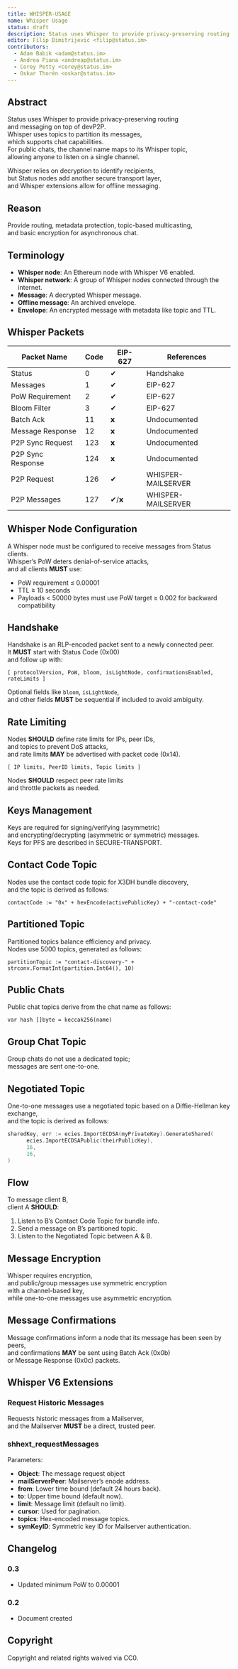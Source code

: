 ```yaml
---
title: WHISPER-USAGE
name: Whisper Usage
status: draft
description: Status uses Whisper to provide privacy-preserving routing and messaging on top of devP2P.
editor: Filip Dimitrijevic <filip@status.im>
contributors:
  - Adam Babik <adam@status.im>
  - Andrea Piana <andreap@status.im>
  - Corey Petty <corey@status.im>
  - Oskar Thorén <oskar@status.im>
---
```


## Abstract

Status uses Whisper to provide privacy-preserving routing  
and messaging on top of devP2P.  
Whisper uses topics to partition its messages,  
which supports chat capabilities.  
For public chats, the channel name maps to its Whisper topic,  
allowing anyone to listen on a single channel.

Whisper relies on decryption to identify recipients,  
but Status nodes add another secure transport layer,  
and Whisper extensions allow for offline messaging.

## Reason

Provide routing, metadata protection, topic-based multicasting,  
and basic encryption for asynchronous chat.

## Terminology

- **Whisper node**: An Ethereum node with Whisper V6 enabled.
- **Whisper network**: A group of Whisper nodes connected through the internet.
- **Message**: A decrypted Whisper message.
- **Offline message**: An archived envelope.
- **Envelope**: An encrypted message with metadata like topic and TTL.

## Whisper Packets

| Packet Name         | Code | EIP-627 | References         |
|---------------------|------|---------|--------------------|
| Status              | 0    | ✔       | Handshake         |
| Messages            | 1    | ✔       | EIP-627           |
| PoW Requirement     | 2    | ✔       | EIP-627           |
| Bloom Filter        | 3    | ✔       | EIP-627           |
| Batch Ack           | 11   | 𝘅       | Undocumented      |
| Message Response    | 12   | 𝘅       | Undocumented      |
| P2P Sync Request    | 123  | 𝘅       | Undocumented      |
| P2P Sync Response   | 124  | 𝘅       | Undocumented      |
| P2P Request         | 126  | ✔       | WHISPER-MAILSERVER |
| P2P Messages        | 127  | ✔/𝘅     | WHISPER-MAILSERVER |

## Whisper Node Configuration

A Whisper node must be configured to receive messages from Status clients.  
Whisper’s PoW deters denial-of-service attacks,  
and all clients **MUST** use:

- PoW requirement ≤ 0.00001
- TTL ≥ 10 seconds
- Payloads < 50000 bytes must use PoW target ≥ 0.002 for backward compatibility

## Handshake

Handshake is an RLP-encoded packet sent to a newly connected peer.  
It **MUST** start with Status Code (0x00)  
and follow up with:

```plaintext
[ protocolVersion, PoW, bloom, isLightNode, confirmationsEnabled, rateLimits ]
```

Optional fields like `bloom`, `isLightNode`,  
and other fields **MUST** be sequential if included to avoid ambiguity.

## Rate Limiting

Nodes **SHOULD** define rate limits for IPs, peer IDs,  
and topics to prevent DoS attacks,  
and rate limits **MAY** be advertised with packet code (0x14).

```plaintext
[ IP limits, PeerID limits, Topic limits ]
```

Nodes **SHOULD** respect peer rate limits  
and throttle packets as needed.

## Keys Management

Keys are required for signing/verifying (asymmetric)  
and encrypting/decrypting (asymmetric or symmetric) messages.  
Keys for PFS are described in SECURE-TRANSPORT.

## Contact Code Topic

Nodes use the contact code topic for X3DH bundle discovery,  
and the topic is derived as follows:

```plaintext
contactCode := "0x" + hexEncode(activePublicKey) + "-contact-code"
```

## Partitioned Topic

Partitioned topics balance efficiency and privacy.  
Nodes use 5000 topics, generated as follows:

```plaintext
partitionTopic := "contact-discovery-" + strconv.FormatInt(partition.Int64(), 10)
```

## Public Chats

Public chat topics derive from the chat name as follows:

```plaintext
var hash []byte = keccak256(name)
```

## Group Chat Topic

Group chats do not use a dedicated topic;  
messages are sent one-to-one.

## Negotiated Topic

One-to-one messages use a negotiated topic based on a Diffie-Hellman key  
exchange,  
and the topic is derived as follows:

```go
sharedKey, err := ecies.ImportECDSA(myPrivateKey).GenerateShared(
      ecies.ImportECDSAPublic(theirPublicKey),
      16,
      16,
)
```

## Flow

To message client B,  
client A **SHOULD**:

1. Listen to B’s Contact Code Topic for bundle info.
2. Send a message on B’s partitioned topic.
3. Listen to the Negotiated Topic between A & B.

## Message Encryption

Whisper requires encryption,  
and public/group messages use symmetric encryption  
with a channel-based key,  
while one-to-one messages use asymmetric encryption.

## Message Confirmations

Message confirmations inform a node that its message has been seen by peers,  
and confirmations **MAY** be sent using Batch Ack (0x0b)  
or Message Response (0x0c) packets.

## Whisper V6 Extensions

### Request Historic Messages

Requests historic messages from a Mailserver,  
and the Mailserver **MUST** be a direct, trusted peer.

### shhext_requestMessages

Parameters:

- **Object**: The message request object
- **mailServerPeer**: Mailserver’s enode address.
- **from**: Lower time bound (default 24 hours back).
- **to**: Upper time bound (default now).
- **limit**: Message limit (default no limit).
- **cursor**: Used for pagination.
- **topics**: Hex-encoded message topics.
- **symKeyID**: Symmetric key ID for Mailserver authentication.

## Changelog

### 0.3

- Updated minimum PoW to 0.00001

### 0.2

- Document created

## Copyright

Copyright and related rights waived via CC0.
